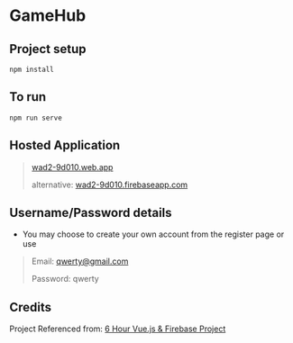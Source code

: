 # GameHub

## Project setup
```
npm install
```
## To run
```
npm run serve
```

## Hosted Application

> [wad2-9d010.web.app](wad2-9d010.web.app)
> 
> alternative: [wad2-9d010.firebaseapp.com](wad2-9d010.firebaseapp.com)
 
 ## Username/Password details
 - You may choose to create your own account from the register page or use 
 
>Email: qwerty@gmail.com
>
>Password: qwerty

## Credits
Project Referenced from: [6 Hour Vue.js & Firebase Project](https://youtu.be/ISv22NNL-aE)

